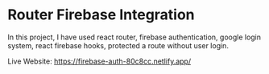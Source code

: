 # Router Firebase Integration

In this project, I have used react router, firebase authentication, google login system, react firebase hooks, protected a route without user login.

Live Website: https://firebase-auth-80c8cc.netlify.app/
